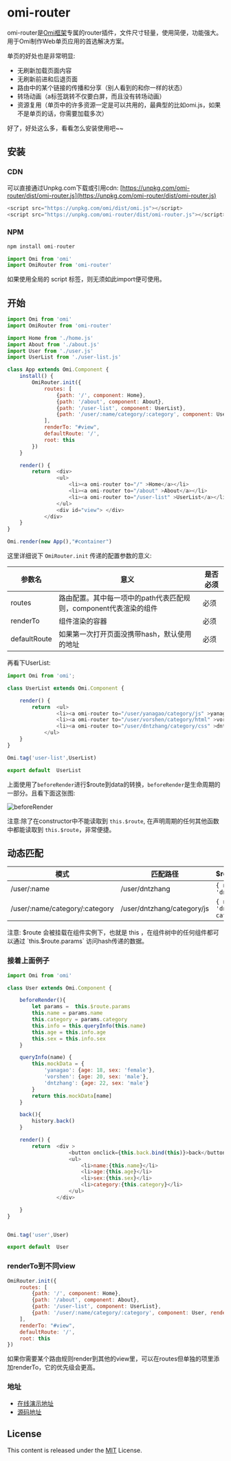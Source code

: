 ﻿# omi-router

omi-router是[Omi框架](https://github.com/AlloyTeam/omi)专属的router插件，文件尺寸轻量，使用简便，功能强大。用于Omi制作Web单页应用的首选解决方案。

单页的好处也是非常明显:

* 无刷新加载页面内容
* 无刷新前进和后退页面
* 路由中的某个链接的传播和分享（别人看到的和你一样的状态）
* 转场动画（a标签跳转不仅要白屏，而且没有转场动画）
* 资源复用（单页中的许多资源一定是可以共用的，最典型的比如omi.js，如果不是单页的话，你需要加载多次）

好了，好处这么多，看看怎么安装使用吧~~

## 安装

### CDN
可以直接通过Unpkg.com下载或引用cdn: [https://unpkg.com/omi-router/dist/omi-router.js](https://unpkg.com/omi-router/dist/omi-router.js)

```js
<script src="https://unpkg.com/omi/dist/omi.js"></script>
<script src="https://unpkg.com/omi-router/dist/omi-router.js"></script>
```

### NPM

```js
npm install omi-router
```

```js
import Omi from 'omi'
import OmiRouter from 'omi-router'
```

如果使用全局的 script 标签，则无须如此import便可使用。

## 开始

```js
import Omi from 'omi'
import OmiRouter from 'omi-router'

import Home from './home.js'
import About from './about.js'
import User from './user.js'
import UserList from './user-list.js'

class App extends Omi.Component {
    install() {
        OmiRouter.init({
            routes: [
                {path: '/', component: Home},
                {path: '/about', component: About},
                {path: '/user-list', component: UserList},
                {path: '/user/:name/category/:category', component: User}
            ],
            renderTo: "#view",
            defaultRoute: '/',
            root: this
        })
    }

    render() {
        return  <div>
	            <ul>
	                <li><a omi-router to="/" >Home</a></li>
	                <li><a omi-router to="/about" >About</a></li>
	                <li><a omi-router to="/user-list" >UserList</a></li>
	            </ul>
	            <div id="view"> </div>
	        </div>
    }
}

Omi.render(new App(),"#container")
```

这里详细说下 `OmiRouter.init` 传递的配置参数的意义:

| 参数名 | 意义 | 是否必须 |
|---------|------|--------|
| routes | 路由配置。其中每一项中的path代表匹配规则，component代表渲染的组件 | 必须|
| renderTo| 组件渲染的容器 | 必须 |
| defaultRoute | 如果第一次打开页面没携带hash，默认使用的地址 | 必须 |

再看下UserList:

```js
import Omi from 'omi';

class UserList extends Omi.Component {

    render() {
        return  <ul>
	            <li><a omi-router to="/user/yanagao/category/js" >yanagao</a></li>
	            <li><a omi-router to="/user/vorshen/category/html" >vorshen</a></li>
	            <li><a omi-router to="/user/dntzhang/category/css" >dntzhang</a></li>
	        </ul>
    }
}

Omi.tag('user-list',UserList)

export default  UserList
```

上面使用了`beforeRender`进行$route到data的转换，`beforeRender`是生命周期的一部分。且看下面这张图:

![beforeRender](http://images2015.cnblogs.com/blog/105416/201703/105416-20170322083548924-1871234168.jpg)

注意:除了在constructor中不能读取到 `this.$route`, 在声明周期的任何其他函数中都能读取到  `this.$route`，非常便捷。

## 动态匹配

| 模式 | 匹配路径 | $route.params |
|---------|------|--------|
| /user/:name | /user/dntzhang | `{ name: 'dntzhang' }` |
| /user/:name/category/:category | /user/dntzhang/category/js | `{ name: 'dntzhang', category: js }` |

注意: $route 会被挂载在组件实例下，也就是 this ，在组件树中的任何组件都可以通过 `this.$route.params` 访问hash传递的数据。 

### 接着上面例子

```js
import Omi from 'omi'

class User extends Omi.Component {

    beforeRender(){
        let params =  this.$route.params
        this.name = params.name
        this.category = params.category
        this.info = this.queryInfo(this.name)
        this.age = this.info.age
        this.sex = this.info.sex
    }

    queryInfo(name) {
        this.mockData = {
            'yanagao': {age: 18, sex: 'female'},
            'vorshen': {age: 20, sex: 'male'},
            'dntzhang': {age: 22, sex: 'male'}
        }
        return this.mockData[name]
    }

    back(){
        history.back()
    }

    render() {
        return  <div >
                    <button onclick={this.back.bind(this)}>back</button>
                    <ul>
                        <li>name:{this.name}</li>
                        <li>age:{this.age}</li>
                        <li>sex:{this.sex}</li>
                        <li>category:{this.category}</li>
                    </ul>
                </div>

    }
}


Omi.tag('user',User)

export default  User
```

### renderTo到不同view

```js
OmiRouter.init({
    routes: [
        {path: '/', component: Home},
        {path: '/about', component: About},
        {path: '/user-list', component: UserList},
        {path: '/user/:name/category/:category', component: User, renderTo: "#otherView"}
    ],
    renderTo: "#view",
    defaultRoute: '/',
    root: this
})
```

如果你需要某个路由规则render到其他的view里，可以在routes但单独的项里添加renderTo，它的优先级会更高。


### 地址

* [在线演示地址](http://alloyteam.github.io/omi/plugins/omi-router/example/simple/)
* [源码地址](https://github.com/AlloyTeam/omi/tree/master/plugins/omi-router/example/simple)

## License
This content is released under the [MIT](http://opensource.org/licenses/MIT) License.